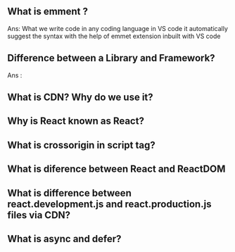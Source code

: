 ## What is emment ?
Ans: What we write code in any coding language in VS code it automatically suggest the syntax with the help of emmet extension inbuilt with VS code

## Difference between a Library and Framework?
Ans : 

## What is CDN? Why do we use it?
## Why is React known as React?
## What is crossorigin in script tag?
## What is diference between React and ReactDOM
## What is difference between react.development.js and react.production.js files via CDN?
## What is async and defer?